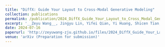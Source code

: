 ```yaml
---
title: "DiffX: Guide Your Layout to Cross-Modal Generative Modeling"
collection: publications
permalink: /publication/2024_DiffX_Guide_Your_Layout_to_Cross_Modal_Generative_Modeling
excerpt: '__Zeyu Wang__, Jingyu Lin, Yifei Qian, Yi Huang, Shicen Tian, Kejie Huang'
date: 2024-07-16
paperurl: 'http://zeyuwang-zju.github.io/files/2024_DiffX_Guide_Your_Layout_to_Cross_Modal_Generative_Modeling.pdf'
venue: 'arXiv (Preparation for submission)'
---
```


